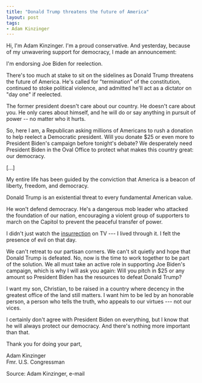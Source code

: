 ```yaml
---
title: "Donald Trump threatens the future of America"
layout: post
tags:
- Adam Kinzinger
---
```


Hi, I'm Adam Kinzinger. I'm a proud conservative. And yesterday, because of my unwavering support for democracy, I made an announcement:

I'm endorsing Joe Biden for reelection.

There's too much at stake to sit on the sidelines as Donald Trump threatens the future of America. He's called for "termination" of the constitution, continued to stoke political violence, and admitted he'll act as a dictator on "day one" if reelected.

The former president doesn't care about our country. He doesn't care about you. He only cares about himself, and he will do or say anything in pursuit of power -- no matter who it hurts.

So, here I am, a Republican asking millions of Americans to rush a donation to help reelect a Democratic president. Will you donate $25 or even more to President Biden's campaign before tonight's debate? We desperately need President Biden in the Oval Office to protect what makes this country great: our democracy.

\[...\]

My entire life has been guided by the conviction that America is a beacon of liberty, freedom, and democracy.

Donald Trump is an existential threat to every fundamental American value.

He won't defend democracy. He's a dangerous mob leader who attacked the foundation of our nation, encouraging a violent group of supporters to march on the Capitol to prevent the peaceful transfer of power.

I didn't just watch the [insurrection](/insurrection.html) on TV --- I lived through it. I felt the presence of evil on that day.

We can't retreat to our partisan corners. We can't sit quietly and hope that Donald Trump is defeated. No, now is the time to work together to be part of the solution. We all must take an active role in supporting Joe Biden's campaign, which is why I will ask you again: Will you pitch in $25 or any amount so President Biden has the resources to defeat Donald Trump?

I want my son, Christian, to be raised in a country where decency in the greatest office of the land still matters. I want him to be led by an honorable person, a person who tells the truth, who appeals to our virtues --- not our vices.

I certainly don't agree with President Biden on everything, but I know that he will always protect our democracy. And there's nothing more important than that.

Thank you for doing your part,

Adam Kinzinger<br>
Fmr. U.S. Congressman

Source: Adam Kinzinger, e-mail
